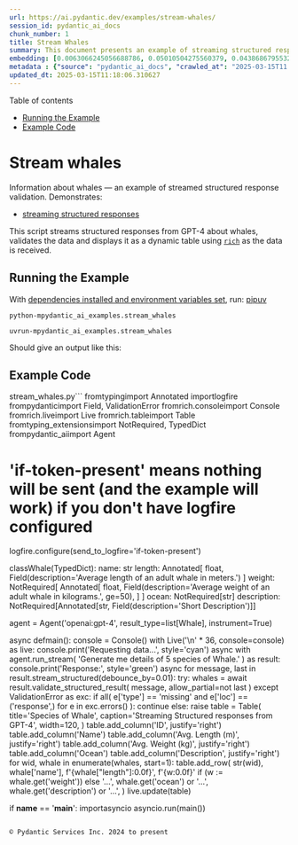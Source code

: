 ```yaml
---
url: https://ai.pydantic.dev/examples/stream-whales/
session_id: pydantic_ai_docs
chunk_number: 1
title: Stream Whales
summary: This document presents an example of streaming structured response validation by demonstrating how to stream, validate, and display information about whales using GPT-4 and the rich library.
embedding: [0.0063066245056688786, 0.05010504275560379, 0.04386867955327034, -0.0027434653602540493, 0.040014445781707764, -0.013275695033371449, -0.007648245897144079, 0.003347362158820033, -0.019217640161514282, 0.03792673349380493, 0.0436277911067009, -0.01971280202269554, -0.01692918874323368, -0.019525444135069847, 0.01991354301571846, 0.05342396721243858, 0.005721129011362791, 0.008585038594901562, -0.017799068242311478, 0.06402311474084854, 0.060543596744537354, -0.020154433324933052, -0.01730390638113022, 0.009916623122990131, -0.006744909565895796, 0.03308217599987984, -0.04849911481142044, 0.06091831251978874, 0.020301643759012222, -0.010070525109767914, 0.011047466658055782, -0.02242950163781643, -0.008136716671288013, -0.030914170667529106, -0.013683869503438473, 0.003277102718129754, 0.021211670711636543, -0.000680847791954875, -0.011121071875095367, 0.015269726514816284, 0.028157321736216545, -0.04874000325798988, 0.0388367623090744, 0.027140231803059578, 0.026685219258069992, 0.04501959681510925, -0.004439729731529951, 0.02064959518611431, 0.04769614711403847, 0.032493334263563156, -0.04410956799983978, 0.05256747081875801, -0.03525018319487572, -0.03586579114198685, -0.014587205834686756, 0.0018886416219174862, -0.033804845064878464, 0.04675935581326485, -0.022978194057941437, -0.04919501766562462, -0.02398190088570118, 0.009582054801285267, -0.025547683238983154, 0.04073711484670639, -0.05727820098400116, 0.02366071566939354, -0.06396958231925964, 0.008979829959571362, -0.02131873182952404, -0.022483032196760178, 0.0311015285551548, -0.0014762853970751166, -0.031850963830947876, -0.0027451382484287024, -0.050238870084285736, -0.022536562755703926, -0.03570519760251045, 0.03182419762015343, -0.03551783785223961, -0.05010504275560379, 0.001799980876967311, -0.004864632152020931, -0.03798026591539383, -0.05379868671298027, 0.015885332599282265, 7.88066699897172e-06, -0.06343427300453186, -0.012492803856730461, -0.013583499006927013, -0.007260146085172892, -0.00783560425043106, 0.00762817170470953, -0.05377192050218582, -0.020047370344400406, 0.05888413265347481, -0.027488183230161667, 0.020462235435843468, -0.014025130309164524, 0.010538921691477299, 0.0024607544764876366, 0.03201155737042427, 0.003049595979973674, -0.06985799223184586, -0.035678431391716, 0.03324276953935623, -0.00037576272734440863, 0.023794542998075485, -0.012091321870684624, -0.06161421537399292, -0.05626111105084419, -0.07446166127920151, -0.014667502604424953, 0.010853416286408901, -0.022643625736236572, -0.014386463910341263, 0.04231628030538559, -0.04322630539536476, -0.024490445852279663, 0.007427430246025324, -0.028210852295160294, -0.03450074791908264, 0.013650412671267986, 0.020288260653614998, -0.03458104655146599, -0.018280846998095512, 0.03369778394699097, -0.016875656321644783, -0.018869688734412193, -0.0372575968503952, -0.007353825494647026, 0.03201155737042427, 0.037819672375917435, 0.06268483400344849, -0.03203831985592842, -0.01059914380311966, 0.012004333548247814, -0.05329013988375664, 0.007889135740697384, -0.013235547579824924, 0.025882253423333168, 0.02858556993305683, -0.013958215713500977, 0.04116536304354668, 0.013168632984161377, -0.011228133924305439, 0.002939188154414296, -0.0017681968165561557, 0.024878546595573425, -0.058027636259794235, 0.0015825111186131835, 0.01774553582072258, 0.044671643525362015, -0.03353719040751457, 0.023700863122940063, -0.03621374070644379, 0.020328408107161522, 0.030967701226472855, 0.025280028581619263, -0.019244404509663582, -0.043708086013793945, -0.006396958138793707, 0.026805663481354713, -0.058670010417699814, -0.0015498906141147017, -0.03270746022462845, -0.00040273735066875815, -0.008879459463059902, -0.009689116850495338, -0.04314601048827171, -0.001027963007800281, 0.0008832620223984122, -0.0010982225649058819, 0.009756030514836311, 0.002653131727129221, 0.0248651634901762, -0.005379868671298027, -0.056100521236658096, -0.04175420477986336, -0.0010472007561475039, -0.08008242398500443, -0.02928147278726101, 0.0016260050470009446, -0.04975709319114685, -0.02922794222831726, -0.04180773347616196, -0.008223704062402248, 0.010358254425227642, -0.02639079838991165, 0.01604592613875866, 0.07119627296924591, 0.012084630317986012, 0.03388514369726181, 0.03144948184490204, 0.022804219275712967, -0.02220199443399906, -0.010090598836541176, 0.060168877243995667, 0.013918068259954453, 0.02992384508252144, 0.015336640179157257, 0.029977377504110336, 0.012091321870684624, -0.005490276496857405, -0.0419950932264328, 0.02052915096282959, -0.026538008823990822, -0.049302078783512115, 0.040951237082481384, -0.026926107704639435, -0.045260485261678696, 0.04135271906852722, -0.006698070093989372, 0.048713237047195435, -0.0140117472037673, -0.019391614943742752, -0.043119244277477264, -0.025025757029652596, 0.008457902818918228, 0.029308238998055458, 0.0006298260414041579, -0.02799672819674015, 0.07269513607025146, 0.01695595309138298, -0.011589468456804752, -0.01769200526177883, 0.0019404998747631907, 0.0405229888856411, -0.028853224590420723, -0.003506282577291131, -0.008993213064968586, 0.05792057514190674, 0.011047466658055782, -0.0011919018579646945, -0.026203438639640808, 0.006326698698103428, -0.05572580173611641, 0.013095028698444366, 0.006821860559284687, 0.007634863257408142, 0.012365668080747128, 0.001078984816558659, 0.029763253405690193, 0.02445029839873314, -0.0014344643568620086, 0.026283735409379005, 0.00810995139181614, -0.03019150160253048, -0.06969740241765976, 0.03016473539173603, 0.04285158962011337, 0.03460781276226044, -0.05733173340559006, 0.007982814684510231, -0.053638093173503876, -0.038087327033281326, -0.01801319234073162, -0.048418816179037094, -0.018267463892698288, -0.038756467401981354, -0.01961912214756012, -0.016152989119291306, -0.026310501620173454, -0.10834680497646332, 0.032520100474357605, -0.02834467962384224, -0.03602638468146324, 0.013068262487649918, 0.010003611445426941, 0.007721851114183664, -0.0028153976891189814, 0.004436383955180645, 0.05010504275560379, -0.005189164076000452, 0.0050051514990627766, -0.07274866849184036, 0.03292158246040344, -0.021104607731103897, 0.005065373610705137, 0.01461397111415863, -0.02568151243031025, -0.00016446154040750116, -0.007848987355828285, 0.012425890192389488, 0.029388535767793655, -0.02639079838991165, 0.04691994935274124, -0.011422183364629745, -4.040965359308757e-05, 0.03115505911409855, -0.010612526908516884, 0.06247071176767349, 0.0326271615922451, 0.015042219310998917, -0.01572474092245102, 0.01149578858166933, 0.0029860278591513634, 0.06669966131448746, 0.06097184494137764, -0.014413230121135712, -0.027568479999899864, 0.0061761424876749516, -0.008738940581679344, -0.04427016153931618, 0.019164109602570534, -0.026872577145695686, 0.04022856801748276, -0.029415301978588104, -0.018548501655459404, 0.00631666136905551, -0.014185722917318344, -0.005513695999979973, 0.02743465267121792, -0.007581332232803106, -0.009214028716087341, -0.018026573583483696, -0.06434430181980133, 0.054922837764024734, -0.02474471926689148, 0.042476873844861984, -0.051523614674806595, -0.04172743856906891, 0.00413527199998498, 0.0372575968503952, 0.019190873950719833, -0.031931258738040924, -0.010967169888317585, 0.007855678908526897, 0.005276151932775974, -0.013202090747654438, 0.012071247212588787, -0.027488183230161667, -0.02220199443399906, -0.006343427114188671, 0.028398212045431137, -0.022884516045451164, -0.028853224590420723, -0.026725366711616516, 0.04948943853378296, 0.017236990854144096, 0.05620758235454559, -0.04544784501194954, -0.003857579780742526, -0.04641140252351761, -0.02105107717216015, -0.027889667078852654, -0.0008548236219212413, 0.05808116868138313, 0.032145384699106216, 0.010150821879506111, -0.015523998998105526, 0.004001444671303034, 0.0327877551317215, 0.004747533239424229, 0.04857940971851349, -0.0008748977561481297, -0.018548501655459404, 0.012847446836531162, -0.010364945977926254, -0.008210321888327599, 0.01431955024600029, -0.05701054632663727, -0.003901073709130287, 0.012044481933116913, -0.008036346174776554, -0.006805132143199444, 0.031235355883836746, -0.024637656286358833, -0.04416310042142868, 0.012392433360219002, -0.0056441780179739, 0.022657008841633797, 0.011816974729299545, 0.027153614908456802, -0.016527704894542694, -0.031877730041742325, -0.035678431391716, -0.006209599319845438, 0.04207538813352585, -0.023259231820702553, 0.015818418934941292, -0.011509171687066555, 0.045876093208789825, 0.012773841619491577, 0.002537705469876528, 0.015791654586791992, 0.04924854636192322, -0.005814807955175638, 0.024062197655439377, -0.021399028599262238, 0.011589468456804752, 0.04630434140563011, -0.025909017771482468, -0.010712897405028343, 0.015510615892708302, 0.032493334263563156, 0.00881254579871893, -0.013195399194955826, 0.008799162693321705, 0.06477254629135132, 0.023620566353201866, 0.012867521494626999, 0.0071263182908296585, 0.005038608331233263, 0.0015381807461380959, 0.044323693960905075, 0.021827276796102524, 0.05326337367296219, 0.007059404626488686, -0.00995677150785923, 0.0085649648681283, -0.002186408033594489, -0.0418880321085453, 0.02890675701200962, -0.05007828027009964, 0.009976846165955067, -0.02439676783978939, -0.05502989888191223, 0.011355269700288773, 0.02432985231280327, 0.050908010452985764, -0.0025009028613567352, -0.045902859419584274, 0.013918068259954453, 0.025895636528730392, -0.06247071176767349, 0.08538199216127396, 0.0528351254761219, -0.044323693960905075, -0.005399942863732576, -0.027488183230161667, -0.00408508675172925, 0.012345593422651291, 0.026805663481354713, -0.004218914080411196, 0.012251914478838444, 0.001454538432881236, -0.0011559356935322285, 0.027943197637796402, 0.02447706274688244, -0.02471795305609703, -0.0029860278591513634, -0.045581672340631485, -0.02050238475203514, -0.013623647391796112, -0.021332114934921265, 0.014573822729289532, 0.023995283991098404, 0.005664252210408449, 0.013436288572847843, -0.043038949370384216, 0.047803208231925964, 0.009327782317996025, -0.024463681504130363, -0.022483032196760178, 0.016233284026384354, -0.02893352136015892, 0.009441534988582134, 0.030298562720417976, 0.04020180180668831, -0.04796380177140236, -0.0050519909709692, 0.025748426094651222, -0.03396543860435486, 0.019458528608083725, -0.03013796918094158, -0.013108410872519016, 0.04887383058667183, -0.010371637530624866, 0.011616233736276627, -0.04336013272404671, 0.052433643490076065, -0.023874839767813683, -0.011221442371606827, 0.006209599319845438, -0.0033256153110414743, -0.048124395310878754, 0.019806481897830963, -0.011295047588646412, -0.031877730041742325, -0.015764888375997543, 0.004389544483274221, -0.0003046668425668031, -0.03487546741962433, 0.026524625718593597, 0.0011224787449464202, 0.022268908098340034, -0.008919607847929, -0.036267273128032684, -0.015042219310998917, -0.008912916295230389, -0.008009579963982105, 0.02272392250597477, 0.020341791212558746, -0.01601915992796421, 0.0081701735034585, -0.01276715099811554, -0.071570985019207, 0.002693279879167676, 0.011228133924305439, -0.029335005208849907, 0.0016736810794100165, -0.05733173340559006, 0.017196843400597572, 0.050881244242191315, 0.02237597107887268, -0.05722467228770256, 0.00871217530220747, -0.00032223170273937285, 0.013971598818898201, 0.04892736300826073, -0.03519665077328682, -0.008932990953326225, 0.0295223630964756, 0.02987031452357769, -0.008163481950759888, 0.024972226470708847, -0.0038676168769598007, -0.00030905805760994554, -0.016233284026384354, 0.01683550886809826, -0.0037505177315324545, -0.025962550193071365, 0.01148240640759468, -0.004011481534689665, -0.007226689253002405, -0.02829114906489849, -0.030914170667529106, -0.03270746022462845, -0.0008531507919542491, -0.018668945878744125, 0.004389544483274221, 0.009341164492070675, -0.009113658219575882, 0.022094933316111565, -0.0778341144323349, -0.017758918926119804, -0.000634426367469132, -0.017558177933096886, 0.002950898138806224, -0.04079064354300499, -0.0014194087125360966, 0.009066818282008171, -0.041861265897750854, -0.015189429745078087, 0.026578156277537346, -0.014252636581659317, 0.02447706274688244, -0.009769412688910961, 0.0104987733066082, 0.005035262554883957, 0.04424339532852173, -0.027809370309114456, 0.03230597823858261, -0.01885630562901497, 0.0023620566353201866, 0.0104987733066082, -0.006075771991163492, 0.00821701344102621, 0.0032285903580486774, 0.00228008721023798, 0.022683773189783096, -0.010860107839107513, 0.01631358079612255, 0.000794601219240576, -0.033724550157785416, 0.03195802494883537, 0.042128920555114746, 0.005480239167809486, -0.023085257038474083, 0.04769614711403847, -0.005486930720508099, -0.005312954541295767, -0.007159775123000145, -0.05093477666378021, 0.031904492527246475, -0.018294230103492737, -0.025320177897810936, -0.0034962454810738564, 0.00333063374273479, 0.026671836152672768, -0.04480547085404396, -0.02600269764661789, -0.001638551359064877, 0.045581672340631485, -0.033430129289627075, 0.017678622156381607, 0.02307187393307686, 0.033403363078832626, -0.0024473718367516994, -0.005734511651098728, 0.033430129289627075, 0.027862900868058205, 0.0011969204060733318, 0.020368557423353195, -0.013523276895284653, 0.0015482177259400487, -0.007414047606289387, -0.00579138845205307, -0.04480547085404396, -0.002298488514497876, 0.03516988828778267, 0.014881626702845097, -0.03396543860435486, -0.008310692384839058, -0.03508958965539932, 0.04721437022089958, 0.028077024966478348, 0.028210852295160294, -0.012312136590480804, -0.0010522193042561412, -0.041245657950639725, -0.0042021856643259525, -0.01865556463599205, -0.034045733511447906, -0.020984163507819176, 0.017317287623882294, -0.07253454625606537, 0.023406442254781723, 0.04534078389406204, -0.00715308403596282, -0.02743465267121792, -0.008491359651088715, 0.04137948527932167, -0.015416936948895454, 0.0036635298747569323, 0.01909719407558441, -0.01996707357466221, 0.02858556993305683, -0.0591517873108387, 0.027488183230161667, -0.03292158246040344, 0.008190247230231762, 0.03351042419672012, 0.028157321736216545, -0.007300294004380703, 0.01619313657283783, 0.03452751412987709, -0.004680619575083256, -0.008618495427072048, -0.020770039409399033, 0.035330478101968765, 0.047428492456674576, 0.0016945917159318924, 0.02102431282401085, 0.03051268681883812, 0.01143556647002697, -0.026484476402401924, 0.00042657539597712457, -0.008411062881350517, -0.016822125762701035, -0.01055899541825056, -0.006189525127410889, 0.022884516045451164, -0.016621384769678116, 0.009869784116744995, -0.042744528502225876, -0.035330478101968765, -0.01856188476085663, -0.03637433424592018, 0.013028114102780819, -0.02213508076965809, 0.02954912930727005, -0.016621384769678116, -0.018735861405730247, -0.023085257038474083, 0.049328844994306564, -0.004704039078205824, 0.005691017489880323, 0.010277957655489445, 0.014667502604424953, -0.038702934980392456, -0.009053435176610947, 0.024784866720438004, -0.022469649091362953, 0.02796996384859085, -0.019244404509663582, 0.017170077189803123, -0.03367101773619652, -0.0024624273646622896, 0.04935561120510101, -0.024035433307290077, 0.03182419762015343, -0.04440398886799812, -0.02489192970097065, 0.04207538813352585, -0.021332114934921265, 0.016969336196780205, -0.000776618137024343, 0.021573005244135857, 0.07306985557079315, -0.00808318518102169, -0.02321908436715603, -0.01725037395954132, 0.011810283176600933, -0.0050821020267903805, 0.012144852429628372, -0.010371637530624866, 0.04100476950407028, -0.0013508220436051488, -0.09132393449544907, 0.003235281677916646, -0.023767776787281036, -0.014975305646657944, -0.03610667958855629, -0.02228229120373726, 0.007554566487669945, -0.015176046639680862, 0.021091226488351822, 0.049650032073259354, -0.010157512500882149, -0.01754479482769966, 0.035357244312763214, -0.03798026591539383, 0.0514165535569191, -0.047776445746421814, 0.005162398796528578, -0.002484174445271492, 0.011970876716077328, -0.001035490888170898, 0.02471795305609703, 0.012727002613246441, 0.02222876064479351, -0.03083387389779091, -0.009280942380428314, 0.02562798000872135, -0.021532857790589333, 0.030030908063054085, 0.028772927820682526, -0.008411062881350517, -0.0062330192886292934, -0.0031014541164040565, -0.01646079123020172, 0.01737082004547119, -0.03586579114198685, 0.0006181161152198911, -0.0003571523411665112, -0.043065715581178665, 0.014439995400607586, -0.014493525959551334, -0.003009447595104575, -0.022041400894522667, -0.029201176017522812, 0.007855678908526897, -0.007320368196815252, 0.018722478300333023, -0.024825016036629677, -0.004965003114193678, 0.02208155021071434, -0.023700863122940063, 0.0002561543369665742, -0.012084630317986012, 0.010813267901539803, 0.0024624273646622896, 0.002868928713724017, 0.006587662268429995, -0.03795349970459938, 0.014199106022715569, -0.019458528608083725, -0.01041178498417139, 0.02556106634438038, -0.015885332599282265, 0.027193764224648476, -0.004352741874754429, 0.020167816430330276, 0.01569797471165657, -0.03179743140935898, 0.006008858326822519, 0.022335821762681007, -0.011208059266209602, -0.021746981889009476, -0.015015454031527042, -0.011589468456804752, -0.003432677360251546, 0.016862275078892708, 0.05626111105084419, -0.06305955350399017, 0.0048746694810688496, 0.02094401605427265, 0.024169260635972023, -0.009789487347006798, -0.007701776921749115, -0.010572378523647785, -0.03134241700172424, -0.02026149444282055, 0.015510615892708302, 0.008176865056157112, 0.0018802774138748646, -0.024838397279381752, -0.019190873950719833, -0.010525538586080074, -0.06477254629135132, 2.5981369617511518e-05, -0.005864993669092655, -0.016340347006917, 0.010358254425227642, -0.0049415831454098225, 0.0018183821812272072, -0.10240486264228821, -0.023152170702815056, -0.018548501655459404, -0.013483128510415554, 0.014573822729289532, -0.02018119767308235, -0.004991768393665552, 0.023152170702815056, -0.03246656805276871, -0.025815339758992195, 0.02858556993305683, -0.005266115069389343, 0.003519665217027068, -0.03613344579935074, 0.03645463287830353, -0.022951429709792137, 0.029120881110429764, -0.016969336196780205, 0.0116429990157485, -0.01134857814759016, -0.013208781369030476, -0.004724113270640373, -0.014747798442840576, 0.013944833539426327, 0.00754787540063262, -0.014051895588636398, 0.0060958461835980415, 0.0241558775305748, 0.043734852224588394, 0.010324797593057156, 0.0004830339166801423, -0.018428057432174683, 0.034393686801195145, -0.022121697664260864, 0.027220528572797775, 0.011147837154567242, -0.009963463060557842, 0.040255334228277206, 0.028451742604374886, -0.015938865020871162, -0.031235355883836746, -0.048070866614580154, -0.005246040876954794, 0.0029525707941502333, 0.054012808948755264, -0.015523998998105526, -0.05109536647796631, -0.0026899343356490135, -0.006831897888332605, 0.00871217530220747, 0.012586483731865883, 0.023419825360178947, -0.020328408107161522, 0.0036501470021903515, 0.0032687385100871325, 0.03511635586619377, -0.05486930534243584, 0.0035230109933763742, -0.021787129342556, 0.012660088948905468, 0.0032553558703511953, -0.010786502622067928, -0.005737857427448034, -0.02055591531097889, -0.007815530523657799, -0.0023921679239720106, -0.020716508850455284, -0.006490637548267841, -0.02345997467637062, -0.04611698165535927, 0.007206615060567856, 0.02491869404911995, 0.008337457664310932, -0.026685219258069992, 0.004623742774128914, -0.0124325817450881, 0.024062197655439377, 0.018896453082561493, -0.023232467472553253, 0.022590095177292824, 0.030726810917258263, -0.0683055967092514, -0.0007172321784310043, 0.032894816249608994, -0.015229578129947186, 0.005945289973169565, 0.020328408107161522, -0.023888222873210907, -0.029495596885681152, 0.03332306444644928, 0.006999182049185038, 0.03203831985592842, -0.004259062465280294, -0.01680874265730381, -0.03972002491354942, -0.0006670468137599528, -0.020368557423353195, -0.011154528707265854, 0.024851780384778976, -0.011121071875095367, 0.04635787382721901, 0.023352911695837975, -0.00950175803154707, 0.00021516965352930129, -0.006999182049185038, 0.02928147278726101, -0.026805663481354713, 0.005035262554883957, -0.040656816214323044, -0.02134549804031849, 0.019391614943742752, 0.01025119237601757, 0.004951620474457741, 0.011328504420816898, -0.018147019669413567, -0.017357436940073967, 0.05995475500822067, -0.007741925306618214, -0.03051268681883812, 0.0028053605929017067, 0.0179195124655962, -0.008203630335628986, 0.017384201288223267, 0.003111491212621331, -0.0033272881992161274, 0.017263757064938545, -0.0025326868053525686, -0.009247485548257828, 0.001198593177832663, -0.003277102718129754, 0.011221442371606827, 0.00940138753503561, -0.017986426129937172, 0.02671198360621929, -0.0016393878031522036, -0.0022315748501569033, 0.03460781276226044, -0.0021077843848615885, -0.014506909064948559, -0.027836136519908905, 0.00020502803090494126, -0.0420486256480217, 0.006614428013563156, -0.020422087982296944, 0.0038809997495263815, -0.004714076407253742, -0.02008751966059208, 0.025668129324913025, 0.0036501470021903515, 0.05476224422454834, 0.027233911678195, 0.001204448170028627, -0.017999809235334396, 0.008966447785496712, -0.0019220985705032945, 0.04986415430903435, -0.00303454021923244, -0.04793703928589821, -0.0021312041208148003, -0.028532039374113083, 0.002721718279644847, 0.019244404509663582, 0.02477148361504078, -0.015564147382974625, -0.015537381172180176, -0.02992384508252144, -0.03179743140935898, -0.008076494559645653, -0.0296026598662138, 0.005292880814522505, -0.04207538813352585, -0.010739662684500217, 0.037444956600666046, -0.0005010169697925448, 0.028719397261738777, 0.01039840281009674, 0.028799694031476974, -0.011569393798708916, 0.006079117767512798, 0.04453781619668007, -0.016915805637836456, 0.012158235535025597, 0.004827830009162426, 0.02422279119491577, 0.015283108688890934, 0.000807983975391835, -0.0004704875755123794, 0.013904685154557228, -0.02984355017542839, 0.004309247713536024, 0.001360022695735097, 0.009434844367206097, -0.027836136519908905, 0.013442980125546455, 0.00587168475612998, -0.0004307574999984354, 0.06439782679080963, 0.00989654939621687, 0.002111129928380251, 0.023419825360178947, 0.044966064393520355, 0.004001444671303034, 0.026016080752015114, -0.03107476234436035, -0.022041400894522667, 0.028478508815169334, -0.02237597107887268, 0.012151543982326984, 0.011020700447261333, 0.007614789064973593, -0.011736677959561348, -0.0004955802578479052, 0.002554433885961771, -0.005925215780735016, -0.028879990801215172, -0.009802869521081448, -0.0023754395078867674, 0.02003398723900318, -0.013128485530614853, -0.04111183062195778, 0.009742647409439087, -0.04531401768326759, -0.03013796918094158, 0.015202812850475311, -0.0012596520828083158, 0.009769412688910961, 0.007976123131811619, 0.0033657634630799294, 0.011750061064958572, 0.004921508952975273, 0.03321600332856178, 0.03487546741962433, -0.04207538813352585, -0.00825716182589531, 0.011689838953316212, -0.027541715651750565, 0.00912034884095192, 0.016246667131781578, 0.03174390271306038, -0.021800512447953224, 0.02410234697163105, 0.022148463875055313, 0.020167816430330276, -0.01114114560186863, 0.0005026898579671979, 0.017584944143891335, 0.010880181565880775, 0.008451211266219616, -0.030914170667529106, -0.004697347991168499, -0.018494971096515656, 0.044350460171699524, 0.004704039078205824, -0.043119244277477264, 0.021519474685192108, -0.019900159910321236, 0.02313878759741783, 0.0014302822528406978, -0.02981678396463394, 0.009843017905950546, 0.00529957190155983, 0.012713619507849216, 0.019833246245980263, -0.017946278676390648, 0.012887595221400261, 0.011422183364629745, -0.028077024966478348, -0.017839215695858, 0.029067348688840866, 0.029682956635951996, -0.009528523311018944, 0.019485294818878174, 0.007286911364644766, 0.022161846980452538, -0.019070429727435112, -0.0024590815883129835, -0.02058268152177334, -0.008698792196810246, 0.007828912697732449, -0.008678718470036983, -0.006667959038168192, 0.005108867771923542, -0.008411062881350517, -0.005399942863732576, 0.019632505252957344, -0.022804219275712967, -0.009461609646677971, -0.029067348688840866, 0.0015147608937695622, 0.020917249843478203, -0.0017548140604048967, 0.007768690586090088, -0.022121697664260864, -0.0017765610245987773, -0.012325519695878029, 0.010304722934961319, 0.006587662268429995, -0.007373899221420288, 0.019231023266911507, -0.030271798372268677, -0.023647332563996315, 0.01371732633560896, 0.007240071892738342, -0.02011428400874138, -0.017022866755723953, 0.018668945878744125, 0.010177587158977985, -0.050908010452985764, 0.030700046569108963, 0.0241558775305748, -0.001689573167823255, -0.014185722917318344, 0.02354026958346367, 0.002439007628709078, 0.002962607890367508, 0.006125957239419222, -0.006651230622082949, -0.004185457248240709, -0.013489819131791592, -0.011770134791731834, -0.009073509834706783, 0.02735435590147972, 0.009474992752075195, 0.02292466349899769, 0.0035263565368950367, 0.018147019669413567, 0.010338179767131805, -0.0073872823268175125, 0.003320596646517515, 0.0021044386085122824, 0.0147611815482378, -0.001249614986591041, 0.012178309261798859, 0.01695595309138298, -0.022563328966498375, -0.01850835420191288, -0.03144948184490204, -0.011917345225811005, 0.01707639917731285, -0.03698994219303131, -0.021131373941898346, -0.02383469045162201, 0.013034805655479431, -0.009555288590490818, 0.007092861458659172, -0.005259423516690731, -0.01083334255963564, -0.009461609646677971, 0.007902517914772034, 0.04951620101928711, 0.0842043086886406, 0.01973956823348999, -0.0077753821387887, 0.026377415284514427, 0.013095028698444366, -0.013128485530614853, 0.018441440537571907, 0.025788573548197746, -0.004864632152020931, -0.005389905534684658, -0.014881626702845097, 0.0031683677807450294, 0.018923219293355942, 0.009421461261808872, 0.02267039194703102, 0.012445964850485325, 0.006764983758330345, 0.007306985557079315, 0.04079064354300499, 0.017839215695858, -0.02119828760623932, 0.02087710238993168, 0.013730709441006184, -0.00490478053689003, 0.027140231803059578, 0.019016899168491364, -0.0031298925168812275, -0.004623742774128914, 0.025761807337403297, 0.04665229097008705, 0.01601915992796421, -0.042182452976703644, -0.006082463078200817, 0.006912194192409515, -0.029736487194895744, 0.0033272881992161274, -0.0027735764160752296, 0.010712897405028343, 0.00021663338702637702, 0.0240755807608366, 0.02307187393307686, 0.0097091905772686, -0.02427632175385952, -0.0024674460291862488, 0.00621629087254405, 0.014225871302187443, 0.035330478101968765, 0.010913638398051262, 0.012512878514826298, -0.004978385753929615, -0.0028572187293320894, 0.01572474092245102, -0.001448683557100594, -0.01212477870285511, 0.02102431282401085, -0.023058490827679634, 0.00808318518102169, 0.026163291186094284, -0.004754224792122841, 0.020475618541240692, 0.005446782335639, 0.015176046639680862, -0.005296226125210524, 0.019057046622037888, 0.0031834235414862633, -0.03915794938802719, 0.012392433360219002, 0.00201745075173676, 0.003559813601896167, 0.015135899186134338, 0.007280220277607441, 0.0022181919775903225, -0.003446059999987483, 0.011964185163378716, 0.015938865020871162, 0.016005778685212135, 0.0081701735034585, 7.182776607805863e-05, -0.003747172188013792, 0.0404159277677536, -0.030084438621997833, -0.053049251437187195, -0.005175781436264515, 0.03016473539173603, -0.014185722917318344, 0.025320177897810936, 0.010987243615090847, -0.016567854210734367, -0.033483657985925674, 0.02380792610347271, 0.02222876064479351, 0.030914170667529106, 0.04544784501194954, 0.03227921202778816, 0.018789391964673996, 0.02193433977663517, -0.0003245318657718599, 0.026136524975299835, 0.008979829959571362, -0.0025611252058297396, 0.022121697664260864, 0.01118798553943634, -0.011910654604434967, 0.029094114899635315, 0.0005261096521280706, 0.01431955024600029, 0.0002710008411668241, -0.03045915625989437, -0.02427632175385952, 0.028398212045431137, -0.002522649709135294, -0.00833076611161232, 0.004807755816727877, -0.031904492527246475, 0.007052713073790073, 0.03238627314567566, -0.02190757356584072, 0.0005712764686904848, -0.017410967499017715, -0.01628681644797325, 0.020274877548217773, 0.015336640179157257, 0.0037070238031446934, -0.026658453047275543, -0.003616690170019865, 0.015657825395464897, 0.0093143992125988, -0.02052915096282959, 0.008819237351417542, -0.03551783785223961, 0.021653302013874054, -0.009588745422661304, 0.00030613059061579406, -0.014707650989294052, -0.036588460206985474, 0.008792472071945667, -0.03326953575015068, -0.019485294818878174, -0.0147611815482378, 0.0001449101691832766, -0.004024864174425602, 0.02375439554452896, 0.018454821780323982, -0.045206956565380096, 0.03246656805276871, 0.009247485548257828, 0.001629350706934929, 0.004018173087388277, -0.006243056617677212, 0.018588650971651077, -0.01903028041124344, -0.019726185128092766, 0.00020398250489961356, 0.025587832555174828, 0.03835498169064522, -0.03519665077328682, -0.006952342577278614, -0.010338179767131805, -0.02987031452357769, -0.018789391964673996, 0.009080201387405396, -0.03112829476594925, -0.029682956635951996, 0.017210226505994797, 0.009936697781085968, -0.003947913646697998, -0.006724835839122534, 0.005349757149815559, 0.023647332563996315, 0.006821860559284687, -0.006805132143199444, -0.002413915004581213, 0.016527704894542694, 0.014145574532449245, 0.03637433424592018, -0.0011668091174215078, -0.0062464019283652306, -0.000766162876971066, 0.006052352022379637, 0.022309057414531708, -0.0073805907741189, -0.010465316474437714, 0.020475618541240692, -0.02026149444282055, -0.0005311282002367079, 0.02799672819674015, 0.0057545858435332775, -0.009829635731875896, 0.009495066478848457, -0.029201176017522812, 0.03514312207698822, 0.001554909162223339, -0.010023685172200203, 0.019833246245980263, 0.00391780212521553, 0.02627035230398178, 0.008384297601878643, -0.001056401408277452, 0.0016996102640405297, 0.02898705191910267, -0.01833437755703926, 0.004570211749523878, -0.033456895500421524, 0.010150821879506111, -6.74888287903741e-05, 0.020007222890853882, -0.009776104241609573, 0.016260050237178802, -0.0077954563312232494, 0.001424427260644734, -0.010545613244175911, -0.017651857808232307, 0.007782073691487312, 0.03391190618276596, 0.034393686801195145, -0.002045889152213931, -0.014654119499027729, -0.011161219328641891, 0.0019940307829529047, -0.009836326353251934, 0.024972226470708847, 0.009053435176610947, 0.00748096127063036, -0.017812449485063553, 0.03177066519856453, 0.026952873915433884, 0.026069611310958862, -0.029040584340691566, -0.022442884743213654, -0.007340442389249802, 0.029040584340691566, -0.015497232787311077, 0.0013115102192386985, 0.005567227024585009, -0.0041821119375526905, -0.009829635731875896, 0.02641756273806095, 0.0148013299331069, 0.03019150160253048, -0.010077216662466526, -0.012245222926139832, 0.03942560404539108, 0.019364850595593452, 0.019900159910321236, 0.0043226308189332485, -0.008384297601878643, 0.0017079744720831513, 0.010358254425227642, -0.017357436940073967, 0.03792673349380493, 0.031021231785416603, 0.036534927785396576, -0.023888222873210907, -0.039050888270139694, -0.02368748001754284, -0.023112021386623383, 0.006965725217014551, 0.008685410022735596, -0.006356809753924608, 0.008685410022735596, -0.011208059266209602, 0.013657104223966599, -0.012526260688900948, -0.017210226505994797, 0.019993839785456657, -0.011422183364629745, -0.05015857517719269, -0.02922794222831726, -0.04113859683275223, -0.002939188154414296, 0.017986426129937172, -0.01621990278363228, 0.009147115051746368, -0.006979107856750488, -0.016474174335598946, 0.005610721185803413, -0.008056419901549816, -0.011254899203777313, 0.030940935015678406, -0.022161846980452538, -0.00442969286814332, -0.001530652865767479, -0.009247485548257828, 0.010826651006937027, 0.009528523311018944, 0.009602128528058529, 0.000142923672683537, 0.007701776921749115, 0.027916431427001953, -0.006243056617677212, 0.021412411704659462, 0.014279401861131191, 0.013362683355808258, 0.00038329054950736463, 0.04236980900168419, 0.025280028581619263, 0.01986001245677471, -0.0038207771722227335, -0.005640832241624594, -0.04360102489590645, -0.023178936913609505, -0.0372575968503952, 0.009227410890161991, -0.010110673494637012, 0.004489914979785681, 0.004158691968768835, 0.011114380322396755, 0.0467325896024704, -0.034366920590400696, -0.021894190460443497, 0.016915805637836456, 0.010947095230221748, 0.010298032313585281, -0.02114475704729557, 0.0311015285551548, 0.039693258702754974, 0.0073805907741189, -0.0033423437271267176, 0.012947818264365196, 0.003961296286433935, 0.028772927820682526, -0.010532230138778687, 0.0028588916175067425, -0.006156068295240402, 0.0008732249261811376, 0.0202079638838768, -0.028478508815169334, 0.0147611815482378, -0.0026046191342175007, -0.002383803715929389, -0.001885295961983502, 0.014493525959551334, 0.014025130309164524, -0.0009535214630886912, 0.03452751412987709, -0.03308217599987984, -0.01601915992796421, 0.021746981889009476, 0.02922794222831726, -0.021158140152692795, -0.026685219258069992, 0.009863092564046383, -0.00833076611161232, -0.026752132922410965, -0.015858568251132965, 0.03225244581699371, -0.00018913600069936365, -0.004024864174425602, 0.017825832590460777, 0.00708616990596056, -0.009073509834706783, 0.049650032073259354, 0.024169260635972023, -0.009260868653655052, 0.0006846116739325225, 0.00012274498294573277, 0.0032269174698740244, 0.026671836152672768, -0.05270129814743996, 0.031583309173583984, -0.004208877217024565, 0.024142494425177574, -0.01745111495256424, 0.015189429745078087, -0.032172150909900665, 0.01616637036204338, 0.006075771991163492, 0.01253295224159956, -0.0031014541164040565, 0.016059309244155884, -0.007360516581684351, 0.010987243615090847, 0.00467727379873395, 0.0022968158591538668, -0.00989654939621687, -0.03929177671670914, -0.025373708456754684, 0.021894190460443497, 0.03334983065724373, -0.02509267069399357, 0.013543350622057915, 0.016300199553370476, 0.012559717521071434, -0.0023921679239720106, 0.018602032214403152, 0.0046739280223846436, 0.001674517523497343, 0.0029877005144953728, -0.0035363936331123114]
metadata : {"source": "pydantic_ai_docs", "crawled_at": "2025-03-15T11:18:06.310627", "url_path": "/examples/stream-whales/", "chunk_size": 3563}
updated_dt: 2025-03-15T11:18:06.310627
---
```

Table of contents 
  * [ Running the Example  ](https://ai.pydantic.dev/examples/stream-whales/#running-the-example)
  * [ Example Code  ](https://ai.pydantic.dev/examples/stream-whales/#example-code)


# Stream whales
Information about whales — an example of streamed structured response validation.
Demonstrates:
  * [streaming structured responses](https://ai.pydantic.dev/results/#streaming-structured-responses)


This script streams structured responses from GPT-4 about whales, validates the data and displays it as a dynamic table using [`rich`](https://github.com/Textualize/rich) as the data is received.
## Running the Example
With [dependencies installed and environment variables set](https://ai.pydantic.dev/examples/#usage), run:
[pip](https://ai.pydantic.dev/examples/stream-whales/#__tabbed_1_1)[uv](https://ai.pydantic.dev/examples/stream-whales/#__tabbed_1_2)
```
python-mpydantic_ai_examples.stream_whales

```

```
uvrun-mpydantic_ai_examples.stream_whales

```

Should give an output like this:
## Example Code
stream_whales.py```
fromtypingimport Annotated
importlogfire
frompydanticimport Field, ValidationError
fromrich.consoleimport Console
fromrich.liveimport Live
fromrich.tableimport Table
fromtyping_extensionsimport NotRequired, TypedDict
frompydantic_aiimport Agent
# 'if-token-present' means nothing will be sent (and the example will work) if you don't have logfire configured
logfire.configure(send_to_logfire='if-token-present')

classWhale(TypedDict):
  name: str
  length: Annotated[
    float, Field(description='Average length of an adult whale in meters.')
  ]
  weight: NotRequired[
    Annotated[
      float,
      Field(description='Average weight of an adult whale in kilograms.', ge=50),
    ]
  ]
  ocean: NotRequired[str]
  description: NotRequired[Annotated[str, Field(description='Short Description')]]

agent = Agent('openai:gpt-4', result_type=list[Whale], instrument=True)

async defmain():
  console = Console()
  with Live('\n' * 36, console=console) as live:
    console.print('Requesting data...', style='cyan')
    async with agent.run_stream(
      'Generate me details of 5 species of Whale.'
    ) as result:
      console.print('Response:', style='green')
      async for message, last in result.stream_structured(debounce_by=0.01):
        try:
          whales = await result.validate_structured_result(
            message, allow_partial=not last
          )
        except ValidationError as exc:
          if all(
            e['type'] == 'missing' and e['loc'] == ('response',)
            for e in exc.errors()
          ):
            continue
          else:
            raise
        table = Table(
          title='Species of Whale',
          caption='Streaming Structured responses from GPT-4',
          width=120,
        )
        table.add_column('ID', justify='right')
        table.add_column('Name')
        table.add_column('Avg. Length (m)', justify='right')
        table.add_column('Avg. Weight (kg)', justify='right')
        table.add_column('Ocean')
        table.add_column('Description', justify='right')
        for wid, whale in enumerate(whales, start=1):
          table.add_row(
            str(wid),
            whale['name'],
            f'{whale["length"]:0.0f}',
            f'{w:0.0f}' if (w := whale.get('weight')) else '…',
            whale.get('ocean') or '…',
            whale.get('description') or '…',
          )
        live.update(table)

if __name__ == '__main__':
  importasyncio
  asyncio.run(main())

```

© Pydantic Services Inc. 2024 to present